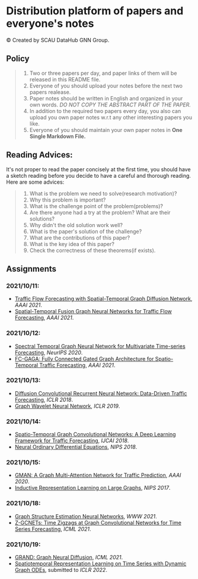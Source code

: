 # Distribution platform of papers and everyone's notes 

&copy; Created by SCAU DataHub GNN Group.

## Policy

> 1. Two or three papers per day, and paper links of them will be released in this README file.
> 2. Everyone of you should upload your notes before the next two papers realease.
> 3. Paper notes should be written in English and organized in your own words. *DO NOT COPY THE ABSTRACT PART OF THE PAPER.*
> 4. In addition to the required two papers every day, you also can upload you own paper notes w.r.t any other interesting papers you like.
> 5. Everyone of you should maintain your own paper notes in **One Single Markdown File.**

## Reading Advices:

It's not proper to read the paper concisely at the first time, you should have a sketch reading before you decide to have a careful and thorough reading. Here are some advices:

> 1. What is the problem we need to solve(research motivation)?
> 2. Why this problem is important?
> 3. What is the challenge point of the problem(problems)?
> 4. Are there anyone had a try at the problem? What are their solutions?
> 5. Why didn't the old solution work well?
> 6. What is the paper's solution of the challenge?
> 7. What are the contributions of this paper?
> 8. What is the key idea of this paper?
> 9. Check the correctness of these theorems(if exists).


## Assignments

### 2021/10/11:
- [Traffic Flow Forecasting with Spatial-Temporal Graph Diffusion Network](https://www.aaai.org/AAAI21Papers/AISI-9334.ZhangX.pdf), *AAAI 2021*.
- [Spatial-Temporal Fusion Graph Neural Networks for Traffic Flow Forecasting](https://arxiv.org/abs/2012.09641), *AAAI 2021*.

### 2021/10/12:
- [Spectral Temporal Graph Neural Network for Multivariate Time-series Forecasting](https://papers.nips.cc/paper/2020/file/cdf6581cb7aca4b7e19ef136c6e601a5-Paper.pdf), *NeurIPS 2020*.
- [FC-GAGA: Fully Connected Gated Graph Architecture for Spatio-Temporal Traffic Forecasting](https://arxiv.org/pdf/2007.15531.pdf), *AAAI 2021*.

### 2021/10/13:
- [Diffusion Convolutional Recurrent Neural Network: Data-Driven Traffic Forecasting](https://arxiv.org/pdf/1707.01926), *ICLR 2018*.
- [Graph Wavelet Neural Network](https://arxiv.org/pdf/1904.07785.pdf), *ICLR 2019*.

### 2021/10/14:
- [Spatio-Temporal Graph Convolutional Networks: A Deep Learning Framework for Traffic Forecasting](https://www.ijcai.org/proceedings/2018/0505.pdf), *IJCAI 2018*.
- [Neural Ordinary Differential Equations](https://arxiv.org/pdf/1806.07366.pdf), *NIPS 2018*.

### 2021/10/15:
- [GMAN: A Graph Multi-Attention Network for Traffic Prediction](https://arxiv.org/pdf/1911.08415.pdf), *AAAI 2020*.
- [Inductive Representation Learning on Large Graphs](https://arxiv.org/pdf/1706.02216.pdf), *NIPS 2017*.

### 2021/10/18:
- [Graph Structure Estimation Neural Networks](http://www.shichuan.org/doc/103.pdf), *WWW 2021*.
- [Z-GCNETs: Time Zigzags at Graph Convolutional Networks for Time Series Forecasting](http://proceedings.mlr.press/v139/chen21o/chen21o.pdf), *ICML 2021*.
  
### 2021/10/19:
- [GRAND: Graph Neural Diffusion](http://proceedings.mlr.press/v139/chamberlain21a/chamberlain21a.pdf), *ICML 2021*.
- [Spatiotemporal Representation Learning on Time Series with Dynamic Graph ODEs](https://openreview.net/pdf?id=Jh9VxCkrEZn), submitted to *ICLR 2022*.






  


